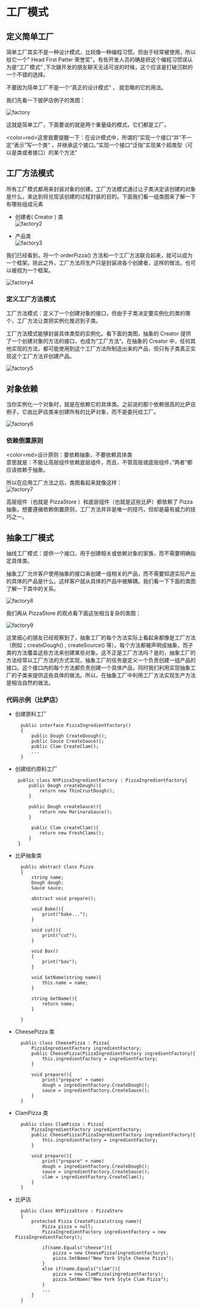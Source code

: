 # 工厂模式
## 定义简单工厂
简单工厂其实不是一种设计模式，比较像一种编程习惯。但由于经常被使用，所以给它一个" Head First Patter 荣誉奖"。有些开发人员的确是把这个编程习惯误认为是“工厂模式” ,下次跟开发的朋友聊天无话可说的时候，这个应该是打破沉默的一个不错的选择。  

不要因为简单工厂不是一个“真正的设计模式” ， 就忽略的它的用法。

我们先看一下披萨店例子的类图：  

![factory](https://github.com/Lenzan/reading-notes/blob/master/books/HeadFirst/Texture/factory.png)

这就是简单工厂，下面要说的就是两个重量级的模式，它们都是工厂。

<color=red>这里我要提醒一下：在设计模式中，所谓的”实现一个接口“并”不一定“表示”写一个类“ ，并继承这个接口。”实现一个接口“泛指”实现某个超类型（可以是类或者接口）的某个方法“</color>

## 工厂方法模式
所有工厂模式都用来封装对象的创建。工厂方法模式通过让子类决定该创建的对象是什么，来达到将兑现该创建的过程封装的目的。下面我们看一组类图来了解一下有哪些组成元素

- 创建者( Creator ) 类  
![factory2](https://github.com/Lenzan/reading-notes/blob/master/books/HeadFirst/Texture/factory2.png)

- 产品类  
![factory3](https://github.com/Lenzan/reading-notes/blob/master/books/HeadFirst/Texture/factory3.png)

我们已经看到，将一个 orderPizza() 方法和一个工厂方法联合起来，就可以成为一个框架。除此之外，工厂方法将生产只是封装进各个创建者，这样的做法，也可以被视为一个框架。

![factory4](https://github.com/Lenzan/reading-notes/blob/master/books/HeadFirst/Texture/factory4.png)

### 定义工厂方法模式
工厂方法模式：定义了一个创建对象的接口，但由于子类决定要实例化的类的哪个，工厂方法让类把实例化推迟到子类。

工厂方法模式能够封装具体类型的实例化。看下面的类图，抽象的 Creator 提供了一个创建对象的方法的接口，也成为”工厂方法“。在抽象的 Creator 中，任何其他实现的方法，都可能使用到这个工厂方法所制造出来的产品，但只有子类真正实现这个工厂方法并创建产品。

![factory5](https://github.com/Lenzan/reading-notes/blob/master/books/HeadFirst/Texture/factory5.png)

## 对象依赖
当你实例化一个对象时，就是在依赖它的具体类。之前说的那个依赖很高的比萨店例子，它由比萨店类来创建所有的比萨对象，而不是委托给工厂。

![factory6](https://github.com/Lenzan/reading-notes/blob/master/books/HeadFirst/Texture/factory6.png)

### 依赖倒置原则
<color=red>设计原则：要依赖抽象，不要依赖具体类</color>  
意思就是：不能让高层组件依赖底层组件，而且，不管高层或底层组件，”两者“都应该依赖于抽象。

所以在应用工厂方法之后，类图看起来就像这样：  
![factory7](https://github.com/Lenzan/reading-notes/blob/master/books/HeadFirst/Texture/factory7.png)

高层组件（也就是 PizzaStore ）和底层组件（也就是这些比萨）都依赖了 Pizza 抽象。想要遵循依赖倒置原则，工厂方法并非是唯一的技巧，但却是最有威力的技巧之一。

## 抽象工厂模式
抽线工厂模式：提供一个接口，用于创建相关或依赖对象的家族，而不需要明确指定具体类。

抽象工厂允许客户使用抽象的接口来创建一组相关的产品，而不需要知道实际产出的具体的产品是什么。这样客户就从具体的产品中被解耦。我们看一下下面的类图了解一下其中的关系。

![factory8](https://github.com/Lenzan/reading-notes/blob/master/books/HeadFirst/Texture/factory8.png)

我们再从 PizzaStore 的观点看下面这张相当复杂的类图：

![factory9](https://github.com/Lenzan/reading-notes/blob/master/books/HeadFirst/Texture/factory9.png)

这里细心的朋友已经观察到了，抽象工厂的每个方法实际上看起来都像是工厂方法（例如；createDough() , createSource() 等）。每个方法都被声明成抽象，而子类的方法覆盖这些方法来创建某些对象。这不正是工厂方法吗？是的，抽象工厂的方法经常以工厂方法的方式实现，抽象工厂的任务是定义一个负责创建一组产品的接口。这个接口内的每个方法都负责创建一个具体产品，同时我们利用实现抽象工厂的子类来提供这些具体的做法。所以，在抽象工厂中利用工厂方法实现生产方法是相当自然的做法。

### 代码示例（比萨店）

- 创建原料工厂

        public interface PizzaIngredientFactory()
        {
            public Dough CreateDoough();
            public Sauce CreateSauce();
            public Clam CreateClam();
            ...
        }

 - 创建纽约原料工厂

        public class NYPizzaIngredientFactory : PizzaIngredientFactory{
            public Dough createDough(){
                return new ThinCrustDough();
            }

            public Dough createSauce(){
                return new MarinaraSauce();
            }

             public Clam createClam(){
                return new FreshClams();
            }
        }

- 比萨抽象类

        public abstract class Pizza
        {
            string name;
            Dough dough;
            Sauce sauce;

            abstract void prepare();

            void Bake(){
                print("bake...");
            }

            void cut(){
                print("cut");
            }

            void Box()
            {
                print("box");
            }

            void SetName(string name){
                this.name = name;
            }

            string GetName(){
                return name;
            }

        }

- CheesePizza 类

        public class CheesePizza : Pizza{
            PizzaIngredientFactory ingredientFactory;
            public CheesePizza(PizzaIngredientFactory ingredientFactory){
                this.ingredientFactory = ingredientFactory;
            }

            void prepare(){
                print("prepare" + name)
                dough = ingredientFactory.CreateDough();
                sauce = ingredientFactory.CreateSauce();
            }
        }

- ClamPizza 类

        public class ClamPizza : Pizza{
            PizzaIngredientFactory ingredientFactory;
            public CheesePizza(PizzaIngredientFactory ingredientFactory){
                this.ingredientFactory = ingredientFactory;
            }

            void prepare(){
                print("prepare" + name)
                dough = ingredientFactory.CreateDough();
                sauce = ingredientFactory.CreateSauce();
                clam = ingredientFactory.CreateClam();
            }
        }

- 比萨店

        public class NYPizzaStore : PizzaStore
        {
            protected Pizza CreatePizza(string name){
                Pizza pizza = null;
                PizzaIngredientFactory ingredientFactory = new PizzaIngredientFactory();

                if(name.Equals("cheese")){
                    pizza = new CheesePizza(ingredientFactory);
                    pizza.SetName("New York Style Cheese Pizza");
                }
                else if(name.Equals("clam")){
                    pizza = new ClamPizza(ingredientFactory);
                    pizza.SetName("New York Style Clam Pizza");
                }
                ...
            }
        }
